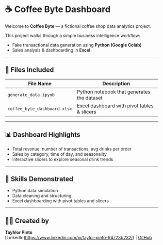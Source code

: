 # ☕ Coffee Byte Dashboard

Welcome to **Coffee Byte** — a fictional coffee shop data analytics project.

This project walks through a simple business intelligence workflow:
- Fake transactional data generation using **Python (Google Colab)**
- Sales analysis & dashboarding in **Excel**

---

## 📁 Files Included

| File Name                    | Description                                  |
|-----------------------------|----------------------------------------------|
| `generate_data.ipynb`       | Python notebook that generates the dataset   |
| `coffee_byte_dashboard.xlsx`| Excel dashboard with pivot tables & slicers  |

---

## 📊 Dashboard Highlights

- Total revenue, number of transactions, avg drinks per order
- Sales by category, time of day, and seasonality
- Interactive slicers to explore seasonal drink trends

---

## 🎯 Skills Demonstrated

- Python data simulation
- Data cleaning and structuring
- Excel dashboarding with pivot tables and slicers

---

## 👩‍💻 Created by

**Tayhlor Pinto**  
[LinkedIn]https://www.linkedin.com/in/taylor-pinto-94723b232/) | [GitHub](https://github.com/taylorp5)
